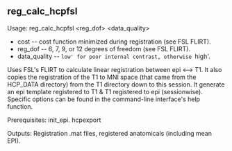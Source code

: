 reg_calc_hcpfsl
---------------
Usage: reg_calc_hcpfsl <cost> <reg_dof> <data_quality>

+ cost -- cost function minimized during registration (see FSL FLIRT).
+ reg_dof -- 6, 7, 9, or 12 degrees of freedom (see FSL FLIRT).
+ data_quality -- `low' for poor internal contrast, otherwise `high'.

Uses FSL's FLIRT to calculate linear registration between epi <--> T1. It also copies the registration of the T1 to MNI space (that came from the HCP_DATA directory) from the T1 directory down to this session. It generate an epi template registered to T1 \& T1 registered to epi (sessionwise). Specific options can be found in the command-line interface's help function.

Prerequisites: init_epi. hcpexport

Outputs: Registration .mat files, registered anatomicals (including mean EPI).
